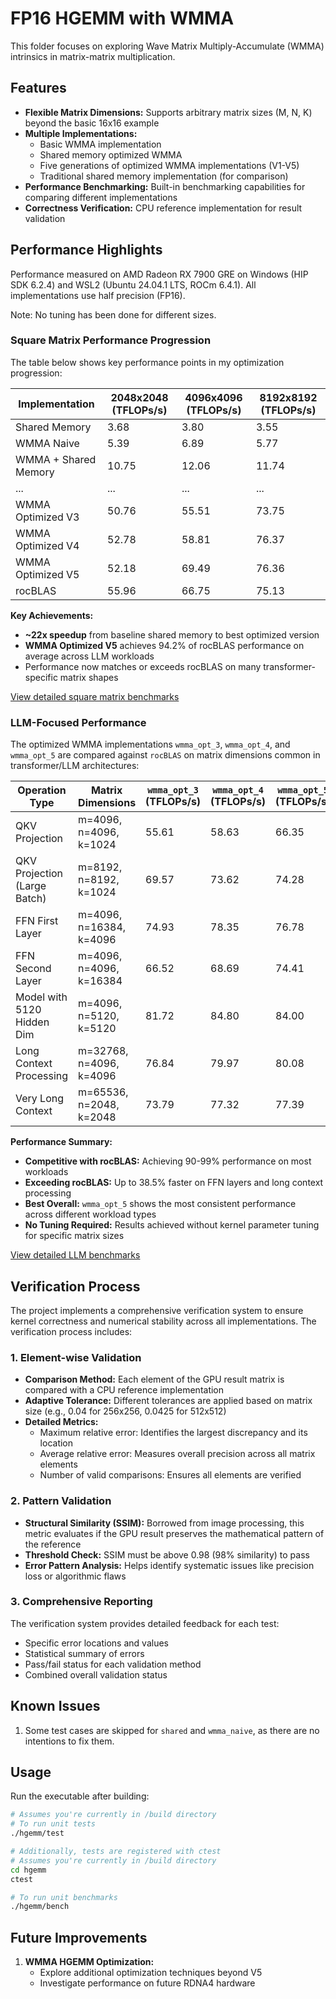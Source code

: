 # FP16 HGEMM with WMMA

This folder focuses on exploring Wave Matrix Multiply-Accumulate (WMMA) intrinsics in matrix-matrix multiplication.

## Features

- **Flexible Matrix Dimensions:** Supports arbitrary matrix sizes (M, N, K) beyond the basic 16x16 example
- **Multiple Implementations:**
  - Basic WMMA implementation
  - Shared memory optimized WMMA
  - Five generations of optimized WMMA implementations (V1-V5)
  - Traditional shared memory implementation (for comparison)
- **Performance Benchmarking:** Built-in benchmarking capabilities for comparing different implementations
- **Correctness Verification:** CPU reference implementation for result validation

## Performance Highlights

Performance measured on AMD Radeon RX 7900 GRE on Windows (HIP SDK 6.2.4) and WSL2 (Ubuntu 24.04.1 LTS, ROCm 6.4.1). All implementations use half precision (FP16).

Note: No tuning has been done for different sizes.

### Square Matrix Performance Progression

The table below shows key performance points in my optimization progression:

| Implementation | 2048x2048 (TFLOPs/s) | 4096x4096 (TFLOPs/s) | 8192x8192 (TFLOPs/s) |
|----------------|---------------------|---------------------|---------------------|
| Shared Memory  | 3.68 | 3.80 | 3.55 |
| WMMA Naive     | 5.39 | 6.89 | 5.77 |
| WMMA + Shared Memory | 10.75 | 12.06 | 11.74 |
| ... | ... | ... | ... |
| WMMA Optimized V3 | 50.76 | 55.51 | 73.75 |
| WMMA Optimized V4 | 52.78 | 58.81 | 76.37 |
| WMMA Optimized V5 | 52.18 | 69.49 | 76.36 |
| rocBLAS | 55.96 | 66.75 | 75.13 |

**Key Achievements:**
- **~22x speedup** from baseline shared memory to best optimized version
- **WMMA Optimized V5** achieves 94.2% of rocBLAS performance on average across LLM workloads
- Performance now matches or exceeds rocBLAS on many transformer-specific matrix shapes

[View detailed square matrix benchmarks](docs/general.md)

### LLM-Focused Performance

The optimized WMMA implementations `wmma_opt_3`, `wmma_opt_4`, and `wmma_opt_5` are compared against `rocBLAS` on matrix dimensions common in transformer/LLM architectures:

| Operation Type | Matrix Dimensions | `wmma_opt_3` (TFLOPs/s) | `wmma_opt_4` (TFLOPs/s) | `wmma_opt_5` (TFLOPs/s) | `rocBLAS` (TFLOPs/s) | Best/`rocBLAS` |
|----------------|-------------------|-----------------|-----------------|-----------------|-------------------|----------|
| QKV Projection | m=4096, n=4096, k=1024 | 55.61 | 58.63 | 66.35 | 70.41 | 94.2% |
| QKV Projection (Large Batch) | m=8192, n=8192, k=1024 | 69.57 | 73.62 | 74.28 | 74.87 | 99.2% |
| FFN First Layer | m=4096, n=16384, k=4096 | 74.93 | 78.35 | 76.78 | 76.56 | 102.3% |
| FFN Second Layer | m=4096, n=4096, k=16384 | 66.52 | 68.69 | 74.41 | 53.73 | 138.5% |
| Model with 5120 Hidden Dim | m=4096, n=5120, k=5120 | 81.72 | 84.80 | 84.00 | 75.71 | 112.0% |
| Long Context Processing | m=32768, n=4096, k=4096 | 76.84 | 79.97 | 80.08 | 76.78 | 104.3% |
| Very Long Context | m=65536, n=2048, k=2048 | 73.79 | 77.32 | 77.39 | 61.51 | 125.8% |

**Performance Summary:**
- **Competitive with rocBLAS:** Achieving 90-99% performance on most workloads
- **Exceeding rocBLAS:** Up to 38.5% faster on FFN layers and long context processing
- **Best Overall:** `wmma_opt_5` shows the most consistent performance across different workload types
- **No Tuning Required:** Results achieved without kernel parameter tuning for specific matrix sizes

[View detailed LLM benchmarks](docs/llm_focus.md)

## Verification Process

The project implements a comprehensive verification system to ensure kernel correctness and numerical stability across all implementations. The verification process includes:

### 1. Element-wise Validation
- **Comparison Method:** Each element of the GPU result matrix is compared with a CPU reference implementation
- **Adaptive Tolerance:** Different tolerances are applied based on matrix size (e.g., 0.04 for 256x256, 0.0425 for 512x512)
- **Detailed Metrics:**
  - Maximum relative error: Identifies the largest discrepancy and its location
  - Average relative error: Measures overall precision across all matrix elements
  - Number of valid comparisons: Ensures all elements are verified

### 2. Pattern Validation
- **Structural Similarity (SSIM):** Borrowed from image processing, this metric evaluates if the GPU result preserves the mathematical pattern of the reference
- **Threshold Check:** SSIM must be above 0.98 (98% similarity) to pass
- **Error Pattern Analysis:** Helps identify systematic issues like precision loss or algorithmic flaws

### 3. Comprehensive Reporting
The verification system provides detailed feedback for each test:
- Specific error locations and values
- Statistical summary of errors
- Pass/fail status for each validation method
- Combined overall validation status

## Known Issues

1. Some test cases are skipped for `shared` and `wmma_naive`, as there are no intentions to fix them.

## Usage

Run the executable after building:
```bash
# Assumes you're currently in /build directory
# To run unit tests
./hgemm/test

# Additionally, tests are registered with ctest
# Assumes you're currently in /build directory
cd hgemm
ctest

# To run unit benchmarks
./hgemm/bench
```

## Future Improvements

1. **WMMA HGEMM Optimization:**
   - Explore additional optimization techniques beyond V5
   - Investigate performance on future RDNA4 hardware
